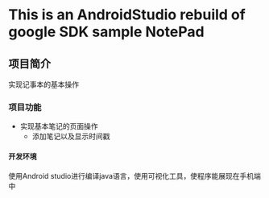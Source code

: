 # This is an AndroidStudio rebuild of google SDK sample NotePad
## 项目简介
实现记事本的基本操作
### 项目功能
* 实现基本笔记的页面操作
  * 添加笔记以及显示时间戳
#### 开发环境
使用Android studio进行编译java语言，使用可视化工具，使程序能展现在手机端中

